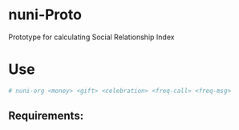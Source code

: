 # nuni-Proto
Prototype for calculating Social Relationship Index 

# Use
```bash
# nuni-org <money> <gift> <celebration> <freq-call> <freq-msg>

```

## Requirements:
